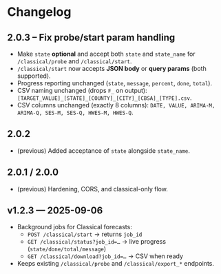 # Changelog

## 2.0.3 – Fix probe/start param handling
- Make `state` **optional** and accept both `state` and `state_name` for `/classical/probe` and `/classical/start`.
- `/classical/start` now accepts **JSON body** or **query params** (both supported).
- Progress reporting unchanged (`state`, `message`, `percent`, `done`, `total`).
- CSV naming unchanged (drops `F_` on output): `[TARGET_VALUE]_[STATE]_[COUNTY]_[CITY]_[CBSA]_[TYPE].csv`.
- CSV columns unchanged (exactly 8 columns): `DATE, VALUE, ARIMA-M, ARIMA-Q, SES-M, SES-Q, HWES-M, HWES-Q`.

## 2.0.2
- (previous) Added acceptance of `state` alongside `state_name`.

## 2.0.1 / 2.0.0
- (previous) Hardening, CORS, and classical-only flow.



## v1.2.3 — 2025-09-06
- Background jobs for Classical forecasts:
  - `POST /classical/start` → returns `job_id`
  - `GET /classical/status?job_id=…` → live progress (`state/done/total/message`)
  - `GET /classical/download?job_id=…` → CSV when ready
- Keeps existing `/classical/probe` and `/classical/export_*` endpoints.
